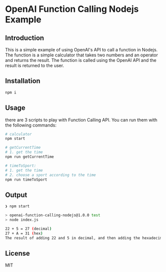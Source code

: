 # OpenAI Function Calling Nodejs Example

## Introduction
This is a simple example of using OpenAI's API to call a function in Nodejs. The function is a simple calculator that takes two numbers and an operator and returns the result. The function is called using the OpenAI API and the result is returned to the user.

## Installation

```bash
npm i
```

## Usage
there are 3 scripts to play with Function Calling API. You can run them with the following commands:

```bash
# calculator
npm start

# getCurrentTime
# 1. get the time
npm run getCurrentTime

# timeToSport: 
# 1. get the time
# 2. choose a sport according to the time
npm run timeToSport
```

## Output

```bash
❯ npm start

> openai-function-calling-nodejs@1.0.0 test
> node index.js

22 + 5 = 27 (decimal)
27 + A = 31 (hex)
The result of adding 22 and 5 in decimal, and then adding the hexadecimal number A, is 31.
```

## License
MIT